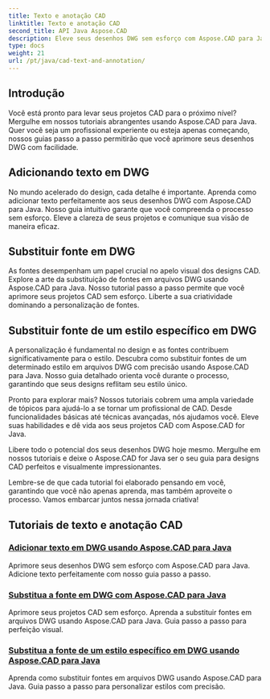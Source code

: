 ```yaml
---
title: Texto e anotação CAD
linktitle: Texto e anotação CAD
second_title: API Java Aspose.CAD
description: Eleve seus desenhos DWG sem esforço com Aspose.CAD para Java. Domine a adição e substituição de fontes em arquivos DWG. Guias passo a passo para perfeição visual.
type: docs
weight: 21
url: /pt/java/cad-text-and-annotation/
---
```


## Introdução 

Você está pronto para levar seus projetos CAD para o próximo nível? Mergulhe em nossos tutoriais abrangentes usando Aspose.CAD para Java. Quer você seja um profissional experiente ou esteja apenas começando, nossos guias passo a passo permitirão que você aprimore seus desenhos DWG com facilidade.

## Adicionando texto em DWG

No mundo acelerado do design, cada detalhe é importante. Aprenda como adicionar texto perfeitamente aos seus desenhos DWG com Aspose.CAD para Java. Nosso guia intuitivo garante que você compreenda o processo sem esforço. Eleve a clareza de seus projetos e comunique sua visão de maneira eficaz.

## Substituir fonte em DWG

As fontes desempenham um papel crucial no apelo visual dos designs CAD. Explore a arte da substituição de fontes em arquivos DWG usando Aspose.CAD para Java. Nosso tutorial passo a passo permite que você aprimore seus projetos CAD sem esforço. Liberte a sua criatividade dominando a personalização de fontes.

## Substituir fonte de um estilo específico em DWG

A personalização é fundamental no design e as fontes contribuem significativamente para o estilo. Descubra como substituir fontes de um determinado estilo em arquivos DWG com precisão usando Aspose.CAD para Java. Nosso guia detalhado orienta você durante o processo, garantindo que seus designs reflitam seu estilo único.

Pronto para explorar mais? Nossos tutoriais cobrem uma ampla variedade de tópicos para ajudá-lo a se tornar um profissional de CAD. Desde funcionalidades básicas até técnicas avançadas, nós ajudamos você. Eleve suas habilidades e dê vida aos seus projetos CAD com Aspose.CAD for Java.

Libere todo o potencial dos seus desenhos DWG hoje mesmo. Mergulhe em nossos tutoriais e deixe o Aspose.CAD for Java ser o seu guia para designs CAD perfeitos e visualmente impressionantes.

Lembre-se de que cada tutorial foi elaborado pensando em você, garantindo que você não apenas aprenda, mas também aproveite o processo. Vamos embarcar juntos nessa jornada criativa!
## Tutoriais de texto e anotação CAD
### [Adicionar texto em DWG usando Aspose.CAD para Java](./add-text-in-dwg/)
Aprimore seus desenhos DWG sem esforço com Aspose.CAD para Java. Adicione texto perfeitamente com nosso guia passo a passo.
### [Substitua a fonte em DWG com Aspose.CAD para Java](./substitute-font-in-dwg/)
Aprimore seus projetos CAD sem esforço. Aprenda a substituir fontes em arquivos DWG usando Aspose.CAD para Java. Guia passo a passo para perfeição visual.
### [Substitua a fonte de um estilo específico em DWG usando Aspose.CAD para Java](./substitute-font-of-particular-style-in-dwg/)
Aprenda como substituir fontes em arquivos DWG usando Aspose.CAD para Java. Guia passo a passo para personalizar estilos com precisão.